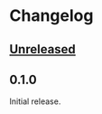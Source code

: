 # Changelog

## [Unreleased]

## 0.1.0

Initial release.

[unreleased]: https://github.com/paulmelnikow/icedfrisby-nock/compare/0.1.0...HEAD
